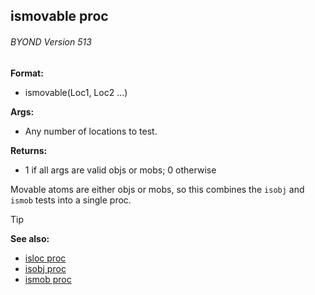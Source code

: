 ## ismovable proc 
###### BYOND Version 513

**Format:**
+   ismovable(Loc1, Loc2 \...)
<!-- -->
**Args:**
+   Any number of locations to test.
<!-- -->
**Returns:**
+   1 if all args are valid objs or mobs; 0 otherwise


Movable atoms are either objs or mobs, so this combines the
`isobj` and `ismob` tests into a single proc.

> [!TIP] 
> **See also:**
> +   [isloc proc](/ref/proc/isloc.md) 
> +   [isobj proc](/ref/proc/isobj.md) 
> +   [ismob proc](/ref/proc/ismob.md) <!-- -->